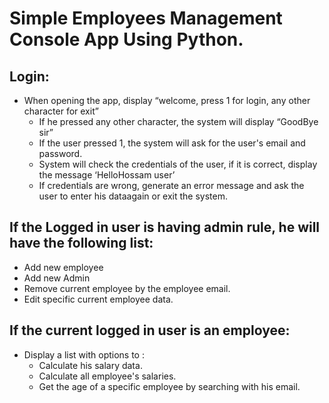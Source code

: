 # Simple Employees Management Console App Using Python.
## Login:
- When opening the app, display “welcome, press 1 for login, any other character for exit”  
  - If he pressed any other character, the system will display “GoodBye sir”  
  - If the user pressed 1, the system will ask for the user's email and password.  
  - System will check the credentials of the user, if it is correct, display the message ‘HelloHossam user’  
  - If credentials are wrong, generate an error message and ask the user to enter his dataagain or exit the system.
## If the Logged in user is having admin rule, he will have the following list:  
- Add new employee  
- Add new Admin  
- Remove current employee by the employee email.  
- Edit specific current employee data.
## If the current logged in user is an employee:  
- Display a list with options to :  
  - Calculate his salary data.  
  - Calculate all employee's salaries.  
  - Get the age of a specific employee by searching with his email.
